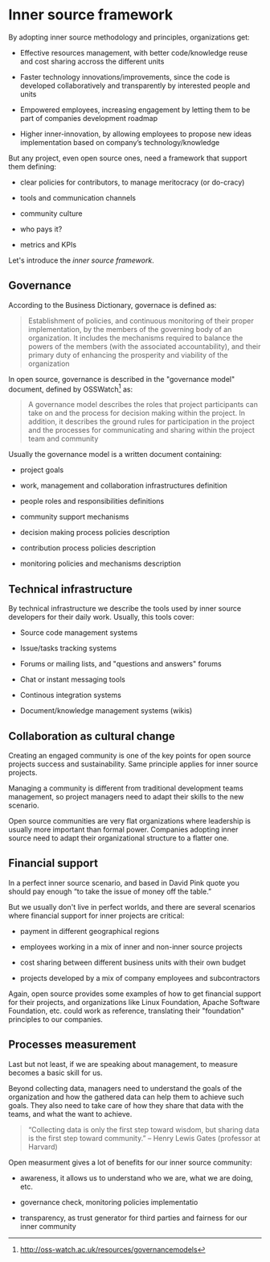 # Inner source framework

By adopting inner source methodology and principles, organizations get:

-   Effective resources management, with better code/knowledge reuse
    and cost sharing accross the different units

-   Faster technology innovations/improvements, since the code is
    developed collaboratively and transparently by interested people and
    units

-   Empowered employees, increasing engagement by letting them to be
    part of companies development roadmap

-   Higher inner-innovation, by allowing employees to propose new ideas
    implementation based on company’s technology/knowledge

But any project, even open source ones, need a framework
that support them defining:

-   clear policies for contributors, to manage meritocracy (or do-cracy)

-   tools and communication channels

-   community culture

-   who pays it?

-   metrics and KPIs

Let's introduce the *inner source framework*.

## Governance

According to the Business Dictionary, governace is defined as:

>Establishment of policies, and continuous monitoring
>of their proper implementation, by the members of the
>governing body of an organization. It includes the
>mechanisms required to balance the powers of the
>members (with the associated accountability), and
>their primary duty of enhancing the prosperity and
>viability of the organization

In open source, governance is described in the "governance
model" document, defined by OSSWatch[^1] as:

>A governance model describes the roles that project participants 
>can take on and the process for decision making within the project. 
>In addition, it describes the ground rules for participation in the 
>project and the processes for communicating and sharing within 
>the project team and community

Usually the governance model is a written document containing:

-  project goals

-  work, management and collaboration infrastructures definition

-  people roles and responsibilities definitions

-  community support mechanisms 

-  decision making process policies description

-  contribution process policies description

-  monitoring policies and mechanisms description

## Technical infrastructure

By technical infrastructure we describe the tools used by inner source
developers for their daily work. Usually, this tools cover:

- Source code management systems

- Issue/tasks tracking systems

- Forums or mailing lists, and "questions and answers" forums

- Chat or instant messaging tools

- Continous integration systems

- Document/knowledge management systems (wikis)

## Collaboration as cultural change

Creating an engaged community is one of the key points for
open source projects success and sustainability. Same
principle applies for inner source projects.

Managing a community is different from traditional development teams 
management, so project managers need to adapt their skills
to the new scenario.

Open source communities are very flat organizations where
leadership is usually more important than formal power. 
Companies adopting inner source need to adapt their 
organizational structure to a flatter one.

## Financial support

In a perfect inner source scenario, and based in David Pink quote 
you should pay enough “to take the issue of money off the table.”

But we usually don't live in perfect worlds, and there are several
scenarios where financial support for inner projects are critical:

- payment in different geographical regions

- employees working in a mix of inner and non-inner source projects

- cost sharing between different business units with their own budget

- projects developed by a mix of company employees and subcontractors

Again, open source provides some examples of how to
get financial support for their projects, and 
organizations like Linux Foundation, Apache Software Foundation, etc.
could work as reference, translating their "foundation"
principles to our companies.

## Processes measurement 

Last but not least, if we are speaking about management, to measure becomes
a basic skill for us.

Beyond collecting data, managers need to understand the goals of the organization
and how the gathered data can help them to achieve such goals. They also
need to take care of how they share that data
with the teams, and what the want to achieve.

>“Collecting data is only the first step toward wisdom, but sharing data
>is the first step toward community.” – Henry Lewis Gates (professor at
>Harvard)

Open measurment gives a lot of benefits for our inner source community:

- awareness, it allows us to understand who we are, what we are doing, etc.

- governance check, monitoring policies implementatio

- transparency, as trust generator for third parties and fairness
  for our inner community


[^1]: http://oss-watch.ac.uk/resources/governancemodels
